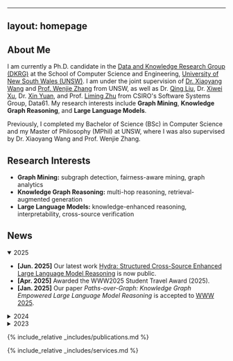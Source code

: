 ---

## layout: homepage

## About Me

I am currently a Ph.D. candidate in the [Data and Knowledge Research Group (DKRG)](https://www.cse.unsw.edu.au/~dkr/) at the School of Computer Science and Engineering, [University of New South Wales (UNSW)](https://www.unsw.edu.au/). I am under the joint supervision of [Dr. Xiaoyang Wang](https://www.cse.unsw.edu.au/~xiaoyangw/) and [Prof. Wenjie Zhang](https://www.cse.unsw.edu.au/~zhangw/) from UNSW, as well as Dr. [Qing Liu](https://research.csiro.au/ss/people/students/), Dr. [Xiwei Xu](https://research.csiro.au/ss/people/students/), Dr. [Xin Yuan](https://research.csiro.au/ss/people/students/), and Prof. [Liming Zhu](https://research.csiro.au/ss/people/students/) from CSIRO's Software Systems Group, Data61. My research interests include **Graph Mining**, **Knowledge Graph Reasoning**, and **Large Language Models**.

Previously, I completed my Bachelor of Science (BSc) in Computer Science and my Master of Philosophy (MPhil) at UNSW, where I was also supervised by Dr. Xiaoyang Wang and Prof. Wenjie Zhang.

## Research Interests

* **Graph Mining:** subgraph detection, fairness-aware mining, graph analytics
* **Knowledge Graph Reasoning:** multi-hop reasoning, retrieval-augmented generation
* **Large Language Models:** knowledge-enhanced reasoning, interpretability, cross-source verification

## News

<details open>
<summary>2025</summary>

* **\[Jun. 2025]** Our latest work [Hydra: Structured Cross-Source Enhanced Large Language Model Reasoning](https://www.arxiv.org/abs/2505.17464) is now public.
* **\[Apr. 2025]** Awarded the WWW2025 Student Travel Award (2025).
* **\[Jan. 2025]** Our paper *Paths-over-Graph: Knowledge Graph Empowered Large Language Model Reasoning* is accepted to [WWW 2025](https://www2025.thewebconf.org/).

</details>

<details>
<summary>2024</summary>

* **\[Apr. 2024]** I have obtained my MPhil degree and started my PhD journey!
* **\[Apr. 2024]** I have passed my MPhil Thesis Defense!
* **\[Jan. 2024]** Awarded the CSIRO’s Data61-UNSW Joint PhD Full Scholarship.

</details>

<details>
<summary>2023</summary>

* **\[Nov. 2023]** Our paper *Higher-order peak decomposition* is accepted to [CIKM 2023](https://uobevents.eventsair.com/cikm2023/).
* **\[Nov. 2023]** Awarded the CIRES-ADC Travel Grant.
* **\[Jun. 2023]** Our paper *Maximum Fairness‑Aware (k,r)‑Core Identification in Large Graphs* is accepted to [ADC 2023](https://adc2023.github.io/).

</details>

{% include\_relative \_includes/publications.md %}

{% include\_relative \_includes/services.md %}
